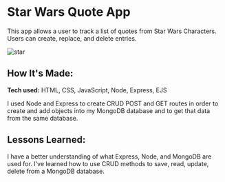 
# Star Wars Quote App
This app allows a user to track a list of quotes from Star Wars Characters. Users can create, replace, and delete entries. 


![star](https://user-images.githubusercontent.com/97640502/190879875-65a3fe9e-e0ce-4952-af6f-9e4e2537aca6.jpg)

## How It's Made:

**Tech used:** HTML, CSS, JavaScript, Node, Express, EJS

I used Node and Express to create CRUD POST and GET routes in order to create and add objects into my MongoDB database and to get that data from the same database.


## Lessons Learned:

I have a better understanding of what Express, Node, and MongoDB are used for. I've learned how to use CRUD methods to save, read, update, delete from a MongoDB database.








